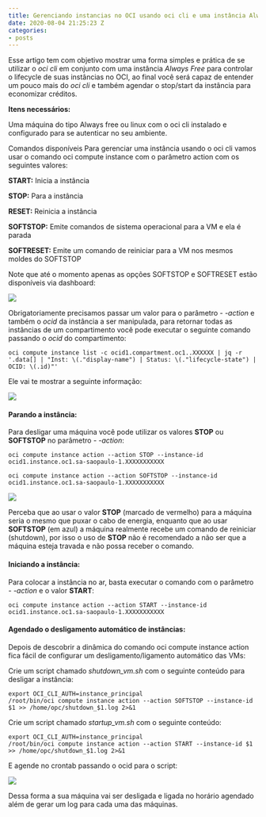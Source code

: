 ```yaml
---
title: Gerenciando instancias no OCI usando oci cli e uma instância Always free.
date: 2020-08-04 21:25:23 Z
categories:
- posts
---
```


Esse artigo tem com objetivo mostrar uma forma simples e prática de se utilizar o *oci cli* em conjunto com uma instância *Always Free* para controlar o lifecycle de suas instâncias no OCI, ao final você será capaz de entender um pouco mais do *oci cli* e também agendar o stop/start da instância para economizar créditos.

**Itens necessários:**

Uma máquina do tipo Always free ou linux com o oci cli instalado e configurado para se autenticar no seu ambiente.

Comandos disponíveis
Para gerenciar uma instância usando o oci cli vamos usar o comando oci compute instance com o parâmetro action com os seguintes valores:

**START:** Inicia a instância

**STOP:** Para a instância

**RESET:** Reinicia a instância

**SOFTSTOP:** Emite comandos de sistema operacional para a VM e ela é parada

**SOFTRESET:** Emite um comando de reiniciar para a VM nos mesmos moldes do SOFTSTOP

Note que até o momento apenas as opções SOFTSTOP e  SOFTRESET estão disponíveis via dashboard:

[![](https://i.imgur.com/LBvfgg6.png)](https://i.imgur.com/LBvfgg6.png)

Obrigatoriamente precisamos passar um valor para o parâmetro *- -action* e também o *ocid* da instância a ser manipulada, para retornar todas as instâncias de um compartimento você pode executar o seguinte comando passando o *ocid* do compartimento:

```shell
oci compute instance list -c ocid1.compartment.oc1..XXXXXX | jq -r '.data[] | "Inst: \(."display-name") | Status: \(."lifecycle-state") | OCID: \(.id)"'
```

Ele vai te mostrar a seguinte informação:

[![](https://i.imgur.com/qI882Xo.png)](https://i.imgur.com/qI882Xo.png)

#### Parando a instância:

Para desligar uma máquina você pode utilizar os valores **STOP** ou **SOFTSTOP** no parâmetro *- -action*:

```shell
oci compute instance action --action STOP --instance-id ocid1.instance.oc1.sa-saopaulo-1.XXXXXXXXXXX
```

```shell
oci compute instance action --action SOFTSTOP --instance-id ocid1.instance.oc1.sa-saopaulo-1.XXXXXXXXXXX
```

[![](https://i.imgur.com/KPgUgNj.png)](https://i.imgur.com/KPgUgNj.png)


Perceba que ao usar o valor **STOP** (marcado de vermelho) para a máquina seria o mesmo que puxar o cabo de energia, enquanto que ao usar **SOFTSTOP** (em azul) a máquina realmente recebe um comando de reiniciar (shutdown), por isso o uso de **STOP** não é recomendado a não ser que a máquina esteja travada e não possa receber o comando.

#### Iniciando a instância:

Para colocar a instância no ar, basta executar o comando com o parâmetro *- -action* e o valor **START**:

```shell
oci compute instance action --action START --instance-id ocid1.instance.oc1.sa-saopaulo-1.XXXXXXXXXXX
```

#### Agendado o desligamento automático de instâncias:

Depois de descobrir a dinâmica do comando oci compute instance action fica fácil de configurar um desligamento/ligamento automático das VMs:

Crie um script chamado *shutdown_vm.sh* com o seguinte conteúdo para desligar a instância:

```shell
export OCI_CLI_AUTH=instance_principal
/root/bin/oci compute instance action --action SOFTSTOP --instance-id $1 >> /home/opc/shutdown_$1.log 2>&1 
```

Crie um script chamado *startup_vm.sh* com o seguinte conteúdo:

```shell
export OCI_CLI_AUTH=instance_principal
/root/bin/oci compute instance action --action START --instance-id $1 >> /home/opc/shutdown_$1.log 2>&1 

```

E agende no crontab passando o ocid para o script:


[![](https://i.imgur.com/I1VGJeW.png)](https://i.imgur.com/I1VGJeW.png)

Dessa forma a sua máquina vai ser desligada e ligada no horário agendado além de gerar um log para cada uma das máquinas.






